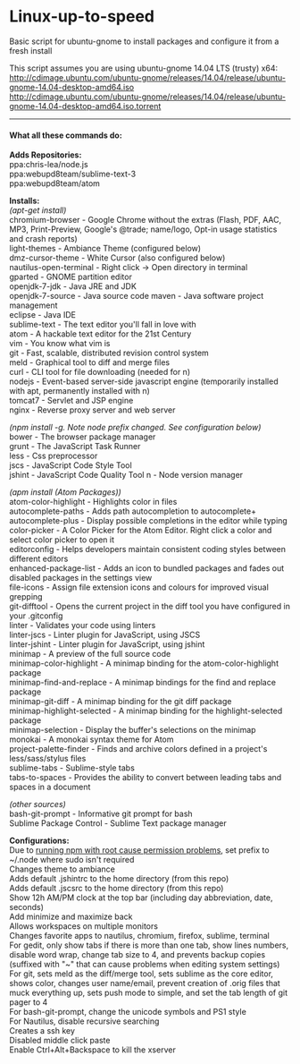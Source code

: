 Linux-up-to-speed
=================

Basic script for ubuntu-gnome to install packages and configure it from a fresh install

This script assumes you are using ubuntu-gnome 14.04 LTS (trusty) x64:  
http://cdimage.ubuntu.com/ubuntu-gnome/releases/14.04/release/ubuntu-gnome-14.04-desktop-amd64.iso  
http://cdimage.ubuntu.com/ubuntu-gnome/releases/14.04/release/ubuntu-gnome-14.04-desktop-amd64.iso.torrent

-------------------------------------------

#### What all these commands do:
**Adds Repositories:**  
ppa:chris-lea/node.js  
ppa:webupd8team/sublime-text-3  
ppa:webupd8team/atom

**Installs:**  
*(apt-get install)*  
chromium-browser - Google Chrome without the extras (Flash, PDF, AAC, MP3, Print-Preview, Google's @trade; name/logo, Opt-in usage statistics and crash reports)  
light-themes - Ambiance Theme (configured below)  
dmz-cursor-theme - White Cursor (also configured below)  
nautilus-open-terminal - Right click -> Open directory in terminal  
gparted - GNOME partition editor  
openjdk-7-jdk - Java JRE and JDK  
openjdk-7-source - Java source code
maven - Java software project management  
eclipse - Java IDE  
sublime-text - The text editor you'll fall in love with  
atom - A hackable text editor for the 21st Century  
vim - You know what vim is  
git - Fast, scalable, distributed revision control system  
meld - Graphical tool to diff and merge files  
curl - CLI tool for file downloading (needed for n)  
nodejs - Event-based server-side javascript engine (temporarily installed with apt, permanently installed with n)  
tomcat7 - Servlet and JSP engine  
nginx - Reverse proxy server and web server

*(npm install -g. Note node prefix changed. See configuration below)*  
bower - The browser package manager  
grunt - The JavaScript Task Runner  
less - Css preprocessor  
jscs - JavaScript Code Style Tool  
jshint - JavaScript Code Quality Tool
n - Node version manager  

*(apm install (Atom Packages))*  
atom-color-highlight - Highlights color in files  
autocomplete-paths - Adds path autocompletion to autocomplete+  
autocomplete-plus - Display possible completions in the editor while typing  
color-picker - A Color Picker for the Atom Editor. Right click a color and select color picker to open it  
editorconfig - Helps developers maintain consistent coding styles between different editors  
enhanced-package-list - Adds an icon to bundled packages and fades out disabled packages in the settings view  
file-icons - Assign file extension icons and colours for improved visual grepping  
git-difftool - Opens the current project in the diff tool you have configured in your .gitconfig  
linter - Validates your code using linters  
linter-jscs - Linter plugin for JavaScript, using JSCS  
linter-jshint - Linter plugin for JavaScript, using jshint  
minimap - A preview of the full source code  
minimap-color-highlight - A minimap binding for the atom-color-highlight package  
minimap-find-and-replace - A minimap bindings for the find and replace package  
minimap-git-diff - A minimap binding for the git diff package  
minimap-highlight-selected - A minimap binding for the highlight-selected package  
minimap-selection - Display the buffer's selections on the minimap  
monokai - A monokai syntax theme for Atom  
project-palette-finder - Finds and archive colors defined in a project's less/sass/stylus files  
sublime-tabs - Sublime-style tabs  
tabs-to-spaces - Provides the ability to convert between leading tabs and spaces in a document

*(other sources)*  
bash-git-prompt - Informative git prompt for bash  
Sublime Package Control - Sublime Text package manager

**Configurations:**  
Due to [running npm with root cause permission problems](http://stackoverflow.com/questions/18212175/npm-yo-keeps-asking-for-sudo-permission), set prefix to ~/.node where sudo isn't required  
Changes theme to ambiance  
Adds default .jshintrc to the home directory (from this repo)  
Adds default .jscsrc to the home directory (from this repo)  
Show 12h AM/PM clock at the top bar (including day abbreviation, date, seconds)  
Add minimize and maximize back  
Allows workspaces on multiple monitors  
Changes favorite apps to nautilus, chromium, firefox, sublime, terminal  
For gedit, only show tabs if there is more than one tab, show lines numbers, disable word wrap, change tab size to 4, and prevents backup copies (suffixed with "~" that can cause problems when editing system settings)  
For git, sets meld as the diff/merge tool, sets sublime as the core editor, shows color, changes user name/email, prevent creation of .orig files that muck everything up, sets push mode to simple, and set the tab length of git pager to 4  
For bash-git-prompt, change the unicode symbols and PS1 style  
For Nautilus, disable recursive searching  
Creates a ssh key  
Disabled middle click paste  
Enable Ctrl+Alt+Backspace to kill the xserver  
